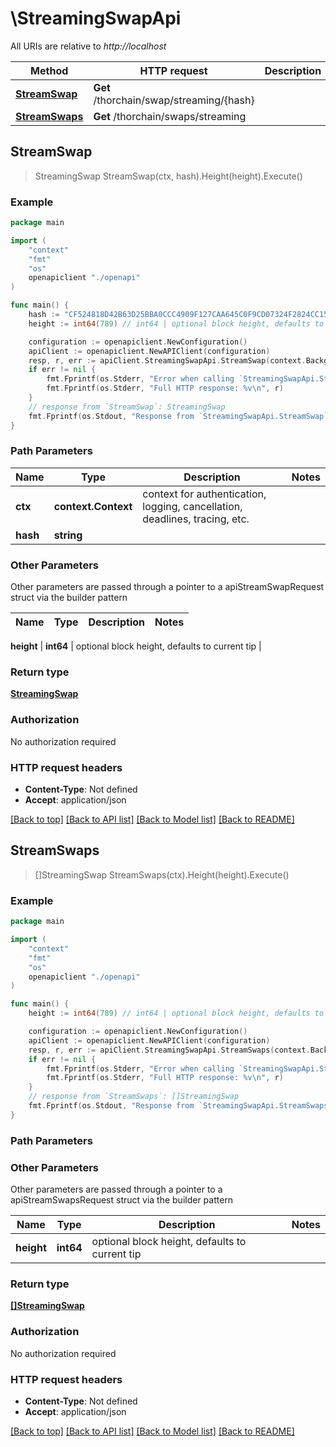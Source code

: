# \StreamingSwapApi

All URIs are relative to *http://localhost*

Method | HTTP request | Description
------------- | ------------- | -------------
[**StreamSwap**](StreamingSwapApi.md#StreamSwap) | **Get** /thorchain/swap/streaming/{hash} | 
[**StreamSwaps**](StreamingSwapApi.md#StreamSwaps) | **Get** /thorchain/swaps/streaming | 



## StreamSwap

> StreamingSwap StreamSwap(ctx, hash).Height(height).Execute()





### Example

```go
package main

import (
    "context"
    "fmt"
    "os"
    openapiclient "./openapi"
)

func main() {
    hash := "CF524818D42B63D25BBA0CCC4909F127CAA645C0F9CD07324F2824CC151A64C7" // string | 
    height := int64(789) // int64 | optional block height, defaults to current tip (optional)

    configuration := openapiclient.NewConfiguration()
    apiClient := openapiclient.NewAPIClient(configuration)
    resp, r, err := apiClient.StreamingSwapApi.StreamSwap(context.Background(), hash).Height(height).Execute()
    if err != nil {
        fmt.Fprintf(os.Stderr, "Error when calling `StreamingSwapApi.StreamSwap``: %v\n", err)
        fmt.Fprintf(os.Stderr, "Full HTTP response: %v\n", r)
    }
    // response from `StreamSwap`: StreamingSwap
    fmt.Fprintf(os.Stdout, "Response from `StreamingSwapApi.StreamSwap`: %v\n", resp)
}
```

### Path Parameters


Name | Type | Description  | Notes
------------- | ------------- | ------------- | -------------
**ctx** | **context.Context** | context for authentication, logging, cancellation, deadlines, tracing, etc.
**hash** | **string** |  | 

### Other Parameters

Other parameters are passed through a pointer to a apiStreamSwapRequest struct via the builder pattern


Name | Type | Description  | Notes
------------- | ------------- | ------------- | -------------

 **height** | **int64** | optional block height, defaults to current tip | 

### Return type

[**StreamingSwap**](StreamingSwap.md)

### Authorization

No authorization required

### HTTP request headers

- **Content-Type**: Not defined
- **Accept**: application/json

[[Back to top]](#) [[Back to API list]](../README.md#documentation-for-api-endpoints)
[[Back to Model list]](../README.md#documentation-for-models)
[[Back to README]](../README.md)


## StreamSwaps

> []StreamingSwap StreamSwaps(ctx).Height(height).Execute()





### Example

```go
package main

import (
    "context"
    "fmt"
    "os"
    openapiclient "./openapi"
)

func main() {
    height := int64(789) // int64 | optional block height, defaults to current tip (optional)

    configuration := openapiclient.NewConfiguration()
    apiClient := openapiclient.NewAPIClient(configuration)
    resp, r, err := apiClient.StreamingSwapApi.StreamSwaps(context.Background()).Height(height).Execute()
    if err != nil {
        fmt.Fprintf(os.Stderr, "Error when calling `StreamingSwapApi.StreamSwaps``: %v\n", err)
        fmt.Fprintf(os.Stderr, "Full HTTP response: %v\n", r)
    }
    // response from `StreamSwaps`: []StreamingSwap
    fmt.Fprintf(os.Stdout, "Response from `StreamingSwapApi.StreamSwaps`: %v\n", resp)
}
```

### Path Parameters



### Other Parameters

Other parameters are passed through a pointer to a apiStreamSwapsRequest struct via the builder pattern


Name | Type | Description  | Notes
------------- | ------------- | ------------- | -------------
 **height** | **int64** | optional block height, defaults to current tip | 

### Return type

[**[]StreamingSwap**](StreamingSwap.md)

### Authorization

No authorization required

### HTTP request headers

- **Content-Type**: Not defined
- **Accept**: application/json

[[Back to top]](#) [[Back to API list]](../README.md#documentation-for-api-endpoints)
[[Back to Model list]](../README.md#documentation-for-models)
[[Back to README]](../README.md)

